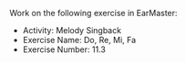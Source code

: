 Work on the following exercise in EarMaster:
- Activity: Melody Singback
- Exercise Name: Do, Re, Mi, Fa
- Exercise Number: 11.3
